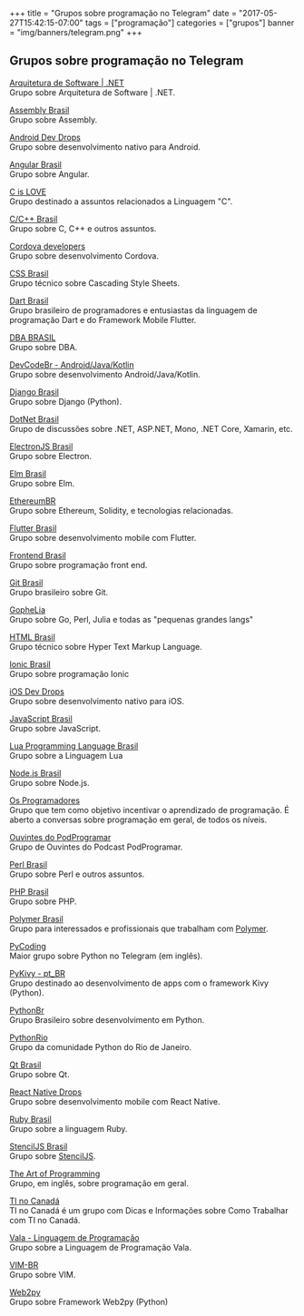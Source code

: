 +++
title = "Grupos sobre programação no Telegram"
date = "2017-05-27T15:42:15-07:00"
tags = ["programação"]
categories = ["grupos"]
banner = "img/banners/telegram.png"
+++

## Grupos sobre programação no Telegram

[Arquitetura de Software | .NET](https://t.me/arquiteturadotnet)  
Grupo sobre Arquitetura de Software | .NET.

[Assembly Brasil](https://t.me/assemblybr)  
Grupo sobre Assembly.

[Android Dev Drops](https://t.me/android_drops)  
Grupo sobre desenvolvimento nativo para Android.

[Angular Brasil](https://t.me/AngularBrasil)  
Grupo sobre Angular.

[C is LOVE](https://t.me/c_user)  
Grupo destinado a assuntos relacionados a Linguagem "C".

[C/C++ Brasil](https://t.me/ccppbrasil)  
Grupo sobre C, C++ e outros assuntos.

[Cordova developers](https://t.me/devcordova)  
Grupo sobre desenvolvimento Cordova.

[CSS Brasil](https://t.me/cssbr)  
Grupo técnico sobre Cascading Style Sheets.

[Dart Brasil](https://t.me/dartbrasil)  
Grupo brasileiro de programadores e entusiastas da linguagem de programação Dart e do Framework Mobile Flutter.

[DBA BRASIL](https://t.me/DbaBrasil)  
Grupo sobre DBA.

[DevCodeBr - Android/Java/Kotlin](https://t.me/devcodebr_android)  
Grupo sobre desenvolvimento Android/Java/Kotlin.

[Django Brasil](https://t.me/djangobrasil)  
Grupo sobre Django (Python).

[DotNet Brasil](https://t.me/dotnetbr)  
Grupo de discussões sobre .NET, ASP.NET, Mono, .NET Core, Xamarin, etc.

[ElectronJS Brasil](https://t.me/electronJs_BR)  
Grupo sobre Electron.

[Elm Brasil](https://t.me/elmbrasil)  
Grupo sobre Elm.

[EthereumBR](https://t.me/etherbr)  
Grupo sobre Ethereum, Solidity, e tecnologias relacionadas.

[Flutter Brasil](https://t.me/flutterbr)  
Grupo sobre desenvolvimento mobile com Flutter.

[Frontend Brasil](https://t.me/frontendbrasil)  
Grupo sobre programação front end.

[Git Brasil](https://t.me/GitBrasil)  
Grupo brasileiro sobre Git.

[GopheLia](https://t.me/gopheliacoding)  
Grupo sobre Go, Perl, Julia e todas as "pequenas grandes langs"

[HTML Brasil](https://t.me/htmlbr)  
Grupo técnico sobre Hyper Text Markup Language.

[Ionic Brasil](https://t.me/ionicbrasil)  
Grupo sobre programação Ionic

[iOS Dev Drops](https://t.me/iosdrops)  
Grupo sobre desenvolvimento nativo para iOS.

[JavaScript Brasil](https://t.me/javascriptbrasil)  
Grupo sobre JavaScript.

[Lua Programming Language Brasil](https://t.me/lualanguagebrasil)  
Grupo sobre a Linguagem Lua

[Node.js Brasil](https://t.me/NodejsBR)  
Grupo sobre Node.js.

[Os Programadores](https://t.me/osprogramadores)  
Grupo que tem como objetivo incentivar o aprendizado de programação. É aberto a conversas sobre programação em geral, de todos os níveis.

[Ouvintes do PodProgramar](https://t.me/PodProgramar)  
Grupo de Ouvintes do Podcast PodProgramar.

[Perl Brasil](https://t.me/perlbrasil)  
Grupo sobre Perl e outros assuntos.

[PHP Brasil](https://t.me/phpbrasil)  
Grupo sobre PHP.

[Polymer Brasil](https://t.me/polymerbr)  
Grupo para interessados e profissionais que trabalham com [Polymer](https://www.polymer-project.org/).

[PyCoding](https://t.me/pyCoding)  
Maior grupo sobre Python no Telegram (em inglês).

[PyKivy - pt_BR](https://t.me/pykivy)  
Grupo destinado ao desenvolvimento de apps com o framework Kivy (Python).

[PythonBr](https://t.me/pythonbr)  
Grupo Brasileiro sobre desenvolvimento em Python.

[PythonRio](https://t.me/PythonRio)  
Grupo da comunidade Python do Rio de Janeiro.

[Qt Brasil](https://t.me/qtbrasil)  
Grupo sobre Qt.

[React Native Drops](https://t.me/reactnativedrops)  
Grupo sobre desenvolvimento mobile com React Native.

[Ruby Brasil](https://t.me/rubybrasil)  
Grupo sobre a linguagem Ruby.

[StencilJS Brasil](https://t.me/stenciljsbrasil)  
Grupo sobre [StencilJS](https://stenciljs.com/).

[The Art of Programming](https://t.me/theprogrammingartgroup)  
Grupo, em inglês, sobre programação em geral.

[TI no Canadá](https://t.me/tinocanada)  
TI no Canadá é um grupo com Dicas e Informações sobre Como Trabalhar com TI no Canadá.

[Vala - Linguagem de Programação](https://t.me/Vala_BR)  
Grupo sobre a Linguagem de Programação Vala.

[VIM-BR](https://t.me/vimbr)  
Grupo sobre VIM.

[Web2py](https://t.me/web2pybrasil)  
Grupo sobre Framework Web2py (Python)
